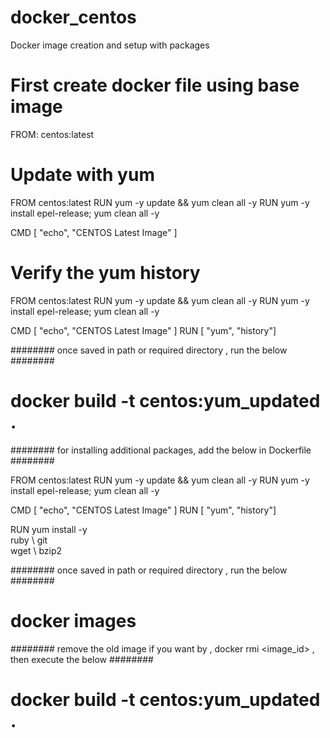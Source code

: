 # docker_centos
Docker image creation and setup with packages

# First create docker file using base image

FROM: centos:latest


# Update with yum 

FROM centos:latest
RUN yum -y update && yum clean all -y 
RUN yum -y install epel-release; yum clean all -y

CMD [ "echo", "CENTOS Latest Image" ]

# Verify the yum history

FROM centos:latest
RUN yum -y update && yum clean all -y 
RUN yum -y install epel-release; yum clean all -y

CMD [ "echo", "CENTOS Latest Image" ]
RUN [ "yum", "history"]

######## once saved in path or required directory , run the below ########

# docker build -t centos:yum_updated .

######## for installing additional packages, add the below in Dockerfile ########

FROM centos:latest
RUN yum -y update && yum clean all -y 
RUN yum -y install epel-release; yum clean all -y

CMD [ "echo", "CENTOS Latest Image" ]
RUN [ "yum", "history"]

RUN yum install -y \
  ruby \ 
  git \
  wget \ 
  bzip2

######## once saved in path or required directory , run the below ########

# docker images

######## remove the old image if you want by , docker rmi <image_id> , then execute the below ########
# docker build -t centos:yum_updated .
